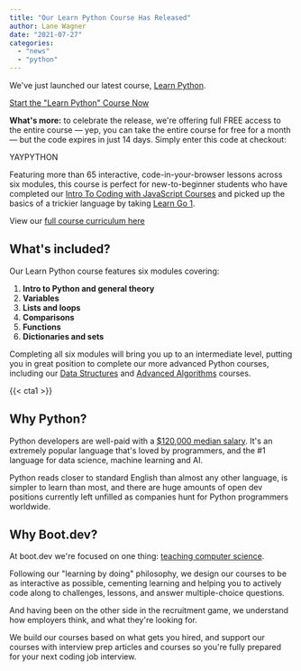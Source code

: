 ```yaml
---
title: "Our Learn Python Course Has Released"
author: Lane Wagner
date: "2021-07-27"
categories: 
  - "news"
  - "python"
---
```


We've just launched our latest course, [Learn Python](https://boot.dev/learn/learn-python).

[Start the "Learn Python" Course Now](https://boot.dev/dashboard/courses)

**What's more:** to celebrate the release, we're offering full FREE access to the entire course — yep, you can take the entire course for free for a month — but the code expires in just 14 days. Simply enter this code at checkout:

YAYPYTHON

Featuring more than 65 interactive, code-in-your-browser lessons across six modules, this course is perfect for new-to-beginner students who have completed our [Intro To Coding with JavaScript Courses](https://boot.dev/learn/learn-javascript) and picked up the basics of a trickier language by taking [Learn Go 1](https://boot.dev/learn/learn-golang).

View our [full course curriculum here](https://github.com/bootdotdev/curriculum)

## What's included?

Our Learn Python course features six modules covering:

1. **Intro to Python and general theory**
2. **Variables**
3. **Lists and loops**
4. **Comparisons**
5. **Functions**
6. **Dictionaries and sets**

Completing all six modules will bring you up to an intermediate level, putting you in great position to complete our more advanced Python courses, including our [Data Structures](https://boot.dev/learn/learn-data-structures) and [Advanced Algorithms](https://boot.dev/learn/learn-advanced-algorithms) courses.

{{< cta1 >}}

## Why Python?

Python developers are well-paid with a [$120,000 median salary](https://insights.stackoverflow.com/survey/2020#technology-what-languages-are-associated-with-the-highest-salaries-worldwide-united-states). It's an extremely popular language that's loved by programmers, and the #1 language for data science, machine learning and AI.

Python reads closer to standard English than almost any other language, is simpler to learn than most, and there are huge amounts of open dev positions currently left unfilled as companies hunt for Python programmers worldwide.

## Why Boot.dev?

At boot.dev we're focused on one thing: [teaching computer science](/computer-science/comprehensive-guide-to-learn-computer-science-online/).

Following our "learning by doing" philosophy, we design our courses to be as interactive as possible, cementing learning and helping you to actively code along to challenges, lessons, and answer multiple-choice questions. 

And having been on the other side in the recruitment game, we understand how employers think, and what they're looking for.

We build our courses based on what gets you hired, and support our courses with interview prep articles and courses so you're fully prepared for your next coding job interview.
